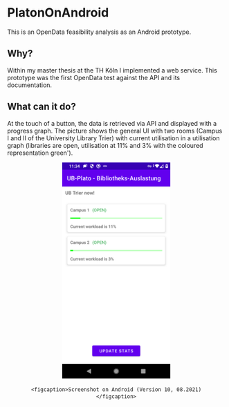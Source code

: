 # PlatonOnAndroid

This is an OpenData feasibility analysis as an Android prototype.

## Why?

Within my master thesis at the TH Köln I implemented a web service. This prototype was the first
OpenData test against the API and its documentation.

## What can it do?

At the touch of a button, the data is retrieved via API and displayed with a progress graph. The
picture shows the general UI with two rooms (Campus I and II of the University Library Trier) with
current utilisation in a utilisation graph (libraries are open, utilisation at 11% and 3% with the
coloured representation green').


<div align="center">
  <figure>
    <img src="misc/PlatoOnAndroid-Screenshot.png" 
         alt="Shows the general UI with two rooms (Campus I and II of the University Library Trier) with current utilisation in a utilisation graph (libraries are open, utilisation at 11% and 3% with the coloured representation green')."
         height="500px"
         width="250px"
         style="object-fit:contain;
                height: 500px;
                width: 250px;" 
        />

    <figcaption>Screenshot on Android (Version 10, 08.2021)</figcaption>
  </figure>
</div>